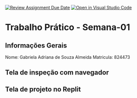 [![Review Assignment Due Date](https://classroom.github.com/assets/deadline-readme-button-22041afd0340ce965d47ae6ef1cefeee28c7c493a6346c4f15d667ab976d596c.svg)](https://classroom.github.com/a/egWsXDcZ)
[![Open in Visual Studio Code](https://classroom.github.com/assets/open-in-vscode-2e0aaae1b6195c2367325f4f02e2d04e9abb55f0b24a779b69b11b9e10269abc.svg)](https://classroom.github.com/online_ide?assignment_repo_id=18358025&assignment_repo_type=AssignmentRepo)
# Trabalho Prático - Semana-01

## Informações Gerais
Nome: Gabriela Adriana de Souza Almeida
Matricula: 824473

## Tela de inspeção com navegador


## Tela de projeto no Replit

